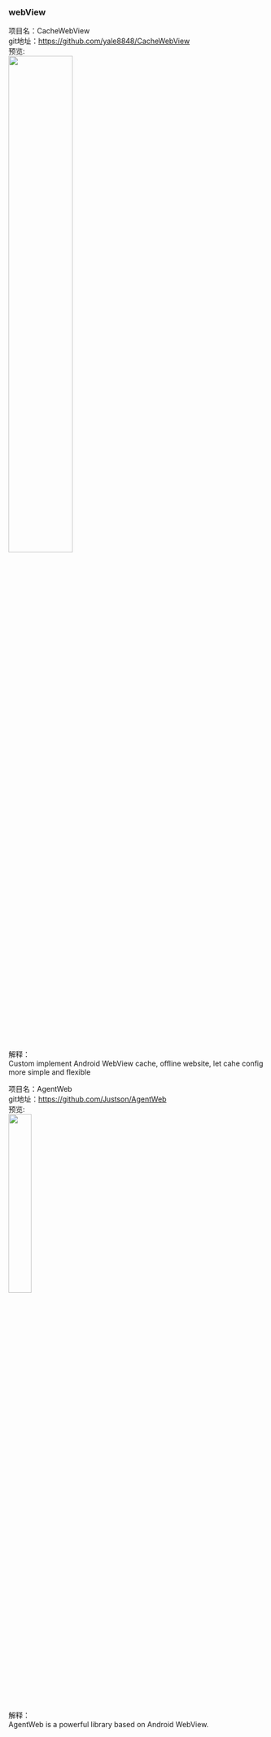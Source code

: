 ### webView<br>


项目名：CacheWebView<br>
git地址：https://github.com/yale8848/CacheWebView<br>
预览:<br>
<img src="https://camo.githubusercontent.com/12ced3091bbca10ffd7ad0be3d4e3e90370192cc/68747470733a2f2f7374617469632e6f736368696e612e6e65742f75706c6f6164732f696d672f3230313730392f32373135353533375f44446a672e706e673f763d31" width="50%"/><br>
解释：<br>
Custom implement Android WebView cache, offline website, let cahe config more simple and flexible


项目名：AgentWeb<br>
git地址：https://github.com/Justson/AgentWeb<br>
预览:<br>
<img src="https://github.com/Justson/AgentWeb/raw/master/img/wechat%20pay.png" width="30%"/><br>
解释：<br>
AgentWeb is a powerful library based on Android WebView. 
